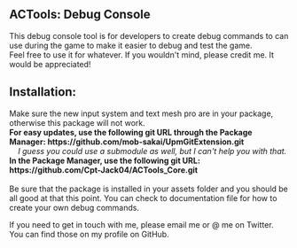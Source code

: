 ## ACTools: Debug Console
<p>
    This debug console tool is for developers to create debug commands to can use during the game to make it easier to debug and test the game.
    <br/>
    Feel free to use it for whatever. If you wouldn't mind, please credit me. It would be appreciated!
</p>

## Installation:
<p>
    Make sure the new input system and text mesh pro are in your package, otherwise this package will not work.
    <br/>
    <b>For easy updates, use the following git URL through the Package Manager: https://github.com/mob-sakai/UpmGitExtension.git</b>
    <br/>
    <i>&nbsp;&nbsp;&nbsp;&nbsp;I guess you could use a submodule as well, but I can't help you with that.</i>
    <br/>
    <b>In the Package Manager, use the following git URL: https://github.com/Cpt-Jack04/ACTools_Core.git</b>
    <br/>
    <br/>
    Be sure that the package is installed in your assets folder and you should be all good at that this point. You can check to documentation file for how to create your own debug commands.
</p>

<p>
    If you need to get in touch with me, please email me or @ me on Twitter. You can find those on my profile on GitHub.
</p>
